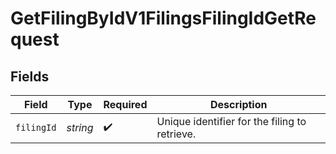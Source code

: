 # GetFilingByIdV1FilingsFilingIdGetRequest


## Fields

| Field                                         | Type                                          | Required                                      | Description                                   |
| --------------------------------------------- | --------------------------------------------- | --------------------------------------------- | --------------------------------------------- |
| `filingId`                                    | *string*                                      | :heavy_check_mark:                            | Unique identifier for the filing to retrieve. |